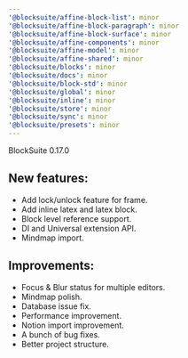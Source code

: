 ```yaml
---
'@blocksuite/affine-block-list': minor
'@blocksuite/affine-block-paragraph': minor
'@blocksuite/affine-block-surface': minor
'@blocksuite/affine-components': minor
'@blocksuite/affine-model': minor
'@blocksuite/affine-shared': minor
'@blocksuite/blocks': minor
'@blocksuite/docs': minor
'@blocksuite/block-std': minor
'@blocksuite/global': minor
'@blocksuite/inline': minor
'@blocksuite/store': minor
'@blocksuite/sync': minor
'@blocksuite/presets': minor
---
```


BlockSuite 0.17.0

## New features:

- Add lock/unlock feature for frame.
- Add inline latex and latex block.
- Block level reference support.
- DI and Universal extension API.
- Mindmap import.

## Improvements:

- Focus & Blur status for multiple editors.
- Mindmap polish.
- Database issue fix.
- Performance improvement.
- Notion import improvement.
- A bunch of bug fixes.
- Better project structure.
